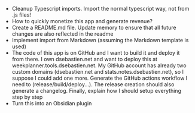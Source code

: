 
- Cleanup Typescript imports. Import the normal typescript way, not from .js files!
- How to quickly monetize this app and generate revenue?
- Create a README.md file. Update memory to ensure that all future changes are also reflected in the readme
- Implement import from Markdown (assuming the Markdown template is used)
- The code of this app is on GitHub and I want to build it and deploy it from there. I own dsebastien.net and want to deploy this at weekplanner.tools.dsebastien.net. My GitHub account has already two custom domains (dsebastien.net and stats.notes.dsebastien.net), so I suppose I could add one more. Generate the GitHub actions workflow I need to (release/build/deploy...). The release creation should also generate a changelog. Finally, explain how I should setup everything step by step
- Turn this into an Obsidian plugin
